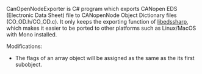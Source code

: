 CanOpenNodeExporter is C# program which exports CANopen EDS (Electronic Data Sheet) file to CANopenNode Object Dictionary files (CO_OD.h/CO_OD.c). It only keeps the exporting function of [libedssharp](https://github.com/robincornelius/libedssharp), which makes it easier to be ported to other platforms such as Linux/MacOS with Mono installed.

Modifications:
* The flags of an array object will be assigned as the same as the its first subobject.
